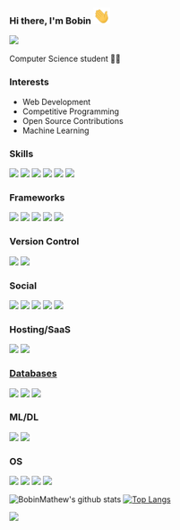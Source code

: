 ### Hi there, I'm Bobin <img src="https://raw.githubusercontent.com/ABSphreak/ABSphreak/master/gifs/Hi.gif" width="30px" style="max-width:100%;"/>

![](https://komarev.com/ghpvc/?username=your-BobinMathew&color=green&style=flat-square)

Computer Science student 👨‍🎓
### Interests 
- Web Development
- Competitive Programming
- Open Source Contributions
- Machine Learning

### Skills

<a href="https://www.python.org/"><img src="https://img.shields.io/badge/python%20-%2314354C.svg?&style=for-the-badge&logo=python&logoColor=white"/></a> 
<a href="https://isocpp.org/"><img src="https://img.shields.io/badge/c++%20-%2300599C.svg?&style=for-the-badge&logo=c%2B%2B&ogoColor=white"/></a> 
<a href="https://www.javascript.com/"><img src="https://img.shields.io/badge/javascript%20-%23323330.svg?&style=for-the-badge&logo=javascript&logoColor=%23F7DF1E"/></a> 
<a href="https://www.java.com/en/"><img src="https://img.shields.io/badge/java-%23ED8B00.svg?&style=for-the-badge&logo=java&logoColor=white"/></a> 
<a href="https://html.com/"><img src="https://img.shields.io/badge/html5%20-%23E34F26.svg?&style=for-the-badge&logo=html5&logoColor=white"/></a> 
<a href="https://www.w3.org/Style/CSS/Overview.en.html"><img src="https://img.shields.io/badge/css3%20-%231572B6.svg?&style=for-the-badge&logo=css3&logoColor=white"/></a>

### Frameworks

<a href="https://www.djangoproject.com/"><img src="https://img.shields.io/badge/django%20-%23092E20.svg?&style=for-the-badge&logo=django&logoColor=white"/></a> <a href="https://getbootstrap.com/"><img src="https://img.shields.io/badge/bootstrap%20-%23563D7C.svg?&style=for-the-badge&logo=bootstrap&logoColor=white"/></a> <a href="https://reactjs.org/"><img src="https://img.shields.io/badge/react%20-%2320232a.svg?&style=for-the-badge&logo=react&logoColor=%2361DAFB"/></a> <a href="https://material-ui.com/"><img src="https://img.shields.io/badge/material%20ui%20-%230081CB.svg?&style=for-the-badge&logo=material-ui&logoColor=white"/></a> <a href="https://jquery.com/"><img src="https://img.shields.io/badge/jquery%20-%230769AD.svg?&style=for-the-badge&logo=jquery&logoColor=white"/></a>

### Version Control

<a href="https://git-scm.com/"><img src="https://img.shields.io/badge/git%20-%23F05033.svg?&style=for-the-badge&logo=git&logoColor=white"/></a> <a href="https://github.com/"><img src="https://img.shields.io/badge/github%20-%23121011.svg?&style=for-the-badge&logo=github&logoColor=white"/></a>

### Social

<a href="https://www.linkedin.com/in/bobin-mathew"><img src="https://img.shields.io/badge/linkedin%20-%230077B5.svg?&style=for-the-badge&logo=linkedin&logoColor=white"/></a> <a href="https://twitter.com/bobinm3"><img src="https://img.shields.io/badge/Twitter%20-%231DA1F2.svg?&style=for-the-badge&logo=Twitter&logoColor=white"/></a> <a href="https://www.hackerrank.com/"><img src="https://img.shields.io/badge/-Hackerrank-2EC866?style=for-the-badge&logo=HackerRank&logoColor=white"/></a> 
<a href="https://mail.google.com/mail/u/0/?tab=rm&ogbl#inbox?compose=GTvVlcSKjDXfblNKdcZMvzfkhNWCSPBrxxMRsWPDhhglrPPhnzxtPcNNqckLqTbRCbwCbbCRKxJvh"><img src="https://img.shields.io/badge/Gmail-D14836?style=for-the-badge&logo=gmail&logoColor=white"></a> 
<a href="https://discord.com/"><img src="https://img.shields.io/badge/Discord-7289DA?style=for-the-badge&logo=discord&logoColor=white"></a>

### Hosting/SaaS

<a href="https://www.heroku.com/"><img src="https://img.shields.io/badge/heroku%20-%23430098.svg?&style=for-the-badge&logo=heroku&logoColor=white"/></a> 
<a href="https://firebase.google.com/"><img src="https://img.shields.io/badge/firebase%20-%23039BE5.svg?&style=for-the-badge&logo=firebase"/></b>

### Databases

<a href="https://www.mysql.com/"><img src="https://img.shields.io/badge/mysql-%2300f.svg?&style=for-the-badge&logo=mysql&logoColor=white"/></a> <a href="https://www.postgresql.org/"><img src ="https://img.shields.io/badge/postgres-%23316192.svg?&style=for-the-badge&logo=postgresql&logoColor=white"/></a> <a href="https://www.sqlite.org/index.html"><img src ="https://img.shields.io/badge/sqlite-%2307405e.svg?&style=for-the-badge&logo=sqlite&logoColor=white"/></a>

### ML/DL

<a href="https://keras.io/"><img src="https://img.shields.io/badge/Keras%20-%23D00000.svg?&style=for-the-badge&logo=Keras&logoColor=white"/></a> <a href="https://www.tensorflow.org/"><img src="https://img.shields.io/badge/TensorFlow%20-%23FF6F00.svg?&style=for-the-badge&logo=TensorFlow&logoColor=white" /></a> 

### OS

<a href=""><img src="https://img.shields.io/badge/Android-3DDC84?style=for-the-badge&logo=android&logoColor=white"></a> 
<a href=""><img src="https://img.shields.io/badge/Windows-0078D6?style=for-the-badge&logo=windows&logoColor=white"></a>
<a href=""><img src="https://img.shields.io/badge/Ubuntu-E95420?style=for-the-badge&logo=ubuntu&logoColor=white"></a>
<a href=""><img src="https://img.shields.io/badge/Kali_Linux-557C94?style=for-the-badge&logo=kali-linux&logoColor=white"></a>


![BobinMathew's github stats](https://github-readme-stats.vercel.app/api?username=BobinMathew&show_icons=true)  [![Top Langs](https://github-readme-stats.vercel.app/api/top-langs/?username=BobinMathew)](https://github.com/BobinMathew/github-readme-stats) 

<!--![Funny Gif](https://cdn.dribbble.com/users/2131993/screenshots/4948736/thoughtworks-gif_dribbble.gif)-->

<img src="https://cdn.dribbble.com/users/2131993/screenshots/4948736/thoughtworks-gif_dribbble.gif" width="500px" style="max-width:100%;"/>
